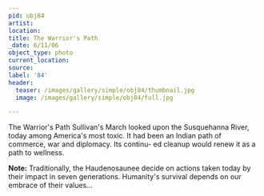 ```yaml
---
pid: obj84
artist:
location:
title: The Warrior's Path
_date: 6/11/06
object_type: photo
current_location:
source:
label: '84'
header:
  teaser: /images/gallery/simple/obj84/thumbnail.jpg
  image: /images/gallery/simple/obj84/full.jpg

---
```

The Warrior's Path Sullivan's March looked upon the Susquehanna River, today among America's most toxic. It had been an Indian path of commerce, war and diplomacy. Its continu- ed cleanup would renew it as a path to wellness.

**Note:**
Traditionally, the Haudenosaunee decide on actions taken today by their impact in seven generations. Humanity's survival depends on our embrace of their values...
